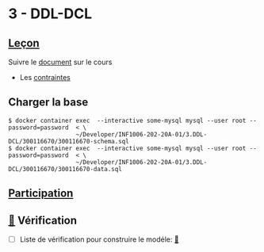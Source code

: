 # 3 - DDL-DCL

## [Leçon]()

Suivre le [document](documentation/Lesson.md) sur le cours

* Les [contraintes](../C.Constraints) 

## Charger la base

```
$ docker container exec  --interactive some-mysql mysql --user root --password=password  < \
                   ~/Developer/INF1006-202-20A-01/3.DDL-DCL/300116670/300116670-schema.sql 
$ docker container exec  --interactive some-mysql mysql --user root --password=password  < \
                   ~/Developer/INF1006-202-20A-01/3.DDL-DCL/300116670/300116670-data.sql 
```

## [Participation](.scripts/Participation.md)

## [:construction:](documentation) Vérification 

  - [ ] Liste de vérification pour construire le modéle: [:construction:](documentation)

